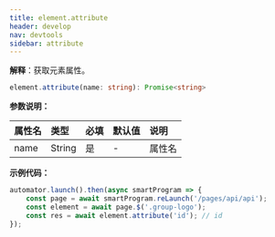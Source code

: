 ```yaml
---
title: element.attribute
header: develop
nav: devtools
sidebar: attribute
---
```

**解释**：获取元素属性。

```ts
element.attribute(name: string): Promise<string>
```

**参数说明：**

|属性名 |类型  |必填 | 默认值 |说明|
|:---- |:---- |:---- |:----|:----|
|name| String|是|- |属性名|

**示例代码：**

```js
automator.launch().then(async smartProgram => {
    const page = await smartProgram.reLaunch('/pages/api/api');
    const element = await page.$('.group-logo');
    const res = await element.attribute('id'); // id
});
```
